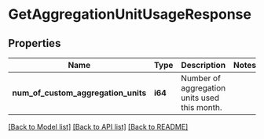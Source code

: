 # GetAggregationUnitUsageResponse

## Properties

Name | Type | Description | Notes
------------ | ------------- | ------------- | -------------
**num_of_custom_aggregation_units** | **i64** | Number of aggregation units used this month. | 

[[Back to Model list]](../README.md#documentation-for-models) [[Back to API list]](../README.md#documentation-for-api-endpoints) [[Back to README]](../README.md)


